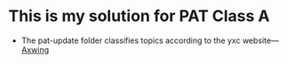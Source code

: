 # This is my solution for PAT Class A

+ The pat-update folder classifies topics according to the yxc website—[Axwing](www.acwing.com)